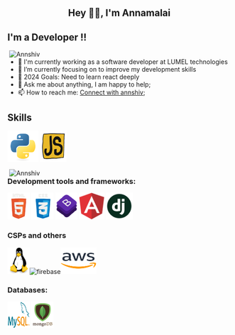 <h2 align="center"> Hey 👋🏽, I'm Annamalai </h2>

## I'm a Developer !!

   <img align="right" src="https://github-readme-stats-hf5c.vercel.app/api?username=annshiv&show_icons=true&theme=dark&count_private=true&include_all_commits=true&show=reviews,discussions_started,discussions_answered,prs_merged,prs_merged_percentage" alt="Annshiv" width="500px" />

- 🔭 I'm currently working as a software developer at LUMEL technologies
- 🌱 I’m currently focusing on to improve my development skills
- 🥅 2024 Goals: Need to learn react deeply
- 💬 Ask me about anything, I am happy to help;
- 📫 How to reach me: [Connect with annshiv](https://annshiv.me);
  <br />

<h2>Skills</h2>
<p> 
<img src="https://raw.githubusercontent.com/devicons/devicon/master/icons/python/python-original.svg" alt="python" height="70"/>
<img src="https://github.com/annshiv/annshiv/blob/main/Materials/js.gif" height="70" width="60">
</p>
<img align="right" src="https://github-readme-streak-stats.herokuapp.com/?user=annshiv&theme=dark" alt="Annshiv" width="500px" />
    <h3>Development tools and frameworks:</h3>
<p>
<img src="https://github.com/annshiv/annshiv/blob/main/Materials/html.gif" alt="html5" width="50" height="60"/> 
<img src="https://github.com/annshiv/annshiv/blob/main/Materials/css.gif" alt="css3" width="50" height="60"/>
<img src="https://github.com/annshiv/annshiv/blob/main/Materials/bootstrap.gif" alt="bootstrap" width="50" height="60"/> 
<img src="https://github.com/annshiv/annshiv/blob/main/Materials/angular.png" alt="angular" height="60"/>
<img src="https://github.com/annshiv/annshiv/blob/main/Materials/django.png" alt="django" height="60"/>
</p>
  
<h3>CSPs and others</h3>
<p>
<img src="https://raw.githubusercontent.com/devicons/devicon/master/icons/linux/linux-original.svg" alt="linux" width="50" height="60"/><img src="https://www.vectorlogo.zone/logos/firebase/firebase-icon.svg" alt="firebase" width="50" height="60"/><img src="https://raw.githubusercontent.com/devicons/devicon/master/icons/amazonwebservices/amazonwebservices-original-wordmark.svg" alt="aws" width="80" height="60"/>
</p>
<h3>Databases:</h3>
<p>
<img src="https://github.com/annshiv/annshiv/blob/main/Materials/mysql.png" alt="mysql" width="50" height="60"/>
<img src="https://github.com/annshiv/annshiv/blob/main/Materials/mongo.gif" alt="mongodb" width="50" height="60"/>
</p>
